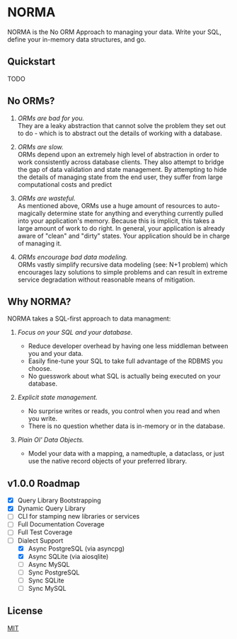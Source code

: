 # NORMA

NORMA is the No ORM Approach to managing your data. Write your SQL, define your
in-memory data structures, and go.

## Quickstart

TODO

## No ORMs?

1. *ORMs are bad for you.*  
   They are a leaky abstraction that cannot solve the problem they set out to do - which
   is to abstract out the details of working with a database.

2. *ORMs are slow.*  
   ORMs depend upon an extremely high level of abstraction in order to work consistently
   across database clients. They also attempt to bridge the gap of data validation and
   state management. By attempting to hide the details of managing state from the end
   user, they suffer from large computational costs and predict

3. *ORMs are wasteful.*  
   As mentioned above, ORMs use a huge amount of resources to auto-magically determine
   state for anything and everything currently pulled into your application's memory.
   Because this is implicit, this takes a large amount of work to do right. In general,
   your application is already aware of "clean" and "dirty" states. Your application
   should be in charge of managing it.

4. *ORMs encourage bad data modeling.*  
   ORMs vastly simplify recursive data modeling (see: N+1 problem) which encourages lazy
   solutions to simple problems and can result in extreme service degradation without
   reasonable means of mitigation.


## Why NORMA?

NORMA takes a SQL-first approach to data managment:

1. *Focus on your SQL and your database.*
   - Reduce developer overhead by having one less middleman between you and your data.
   - Easily fine-tune your SQL to take full advantage of the RDBMS you choose.
   - No guesswork about what SQL is actually being executed on your database.

2. *Explicit state management.*
   - No surprise writes or reads, you control when you read and when you write.
   - There is no question whether data is in-memory or in the database.

3. *Plain Ol' Data Objects.*
   - Model your data with a mapping, a namedtuple, a dataclass, or just use the native
     record objects of your preferred library.

## v1.0.0 Roadmap

- [x] Query Library Bootstrapping
- [x] Dynamic Query Library
- [ ] CLI for stamping new libraries or services
- [ ] Full Documentation Coverage
- [ ] Full Test Coverage
- [ ] Dialect Support
  - [x] Async PostgreSQL (via asyncpg)
  - [x] Async SQLite (via aiosqlite)
  - [ ] Async MySQL
  - [ ] Sync PostgreSQL
  - [ ] Sync SQLite
  - [ ] Sync MySQL

## License

[MIT](https://sean-dstewart.mit-license.org/)
